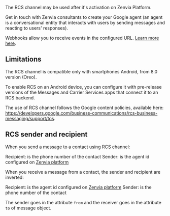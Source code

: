 The RCS channel may be used after it's activation on Zenvia Platform.

Get in touch with Zenvia consultants to create your Google agent (an agent is a conversational entity that interacts with users by sending messages and reacting to users' responses).

Webhooks allow you to receive events in the configured URL. [Learn more here](#tag/Webhooks).


## Limitations

The RCS channel is compatible only with smartphones Android, from 8.0 version (Oreo).

To enable RCS on an Android device, you can configure it with pre-release versions of the Messages and Carrier Services apps that connect it to an RCS backend.

The use of RCS channel follows the Google content policies, available here: https://developers.google.com/business-communications/rcs-business-messaging/support/tos.


## RCS sender and recipient

When you send a message to a contact using RCS channel:

Recipient: is the phone number of the contact
Sender: is the agent id configured on [Zenvia platform](https://app.zenvia.com/home/credentials/rcs/list)

When you receive a message from a contact, the sender and recipient are inverted:

Recipient: is the agent id configured on [Zenvia platform](https://app.zenvia.com/home/credentials/rcs/list)
Sender: is the phone number of the contact

The sender goes in the attribute `from` and the receiver goes in the attribute `to` of message object.
